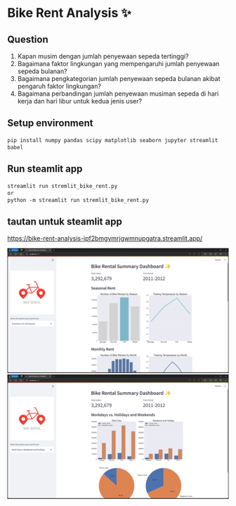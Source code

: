 # Bike Rent Analysis ✨

## Question
1. Kapan musim dengan jumlah penyewaan sepeda tertinggi?
2. Bagaimana faktor lingkungan yang mempengaruhi jumlah penyewaan sepeda bulanan?
3. Bagaimana pengkategorian jumlah penyewaan sepeda bulanan akibat pengaruh faktor lingkungan?
4. Bagaimana perbandingan jumlah penyewaan musiman sepeda di hari kerja dan hari libur untuk kedua jenis user?

## Setup environment
```
pip install numpy pandas scipy matplotlib seaborn jupyter streamlit babel
```

## Run steamlit app
```
streamlit run stremlit_bike_rent.py
or
python -m streamlit run stremlit_bike_rent.py
```
## tautan untuk steamlit app
https://bike-rent-analysis-ipf2bmgymrjgwmnupgatra.streamlit.app/

![Alt text](image.png)
![Alt text](image-1.png)
